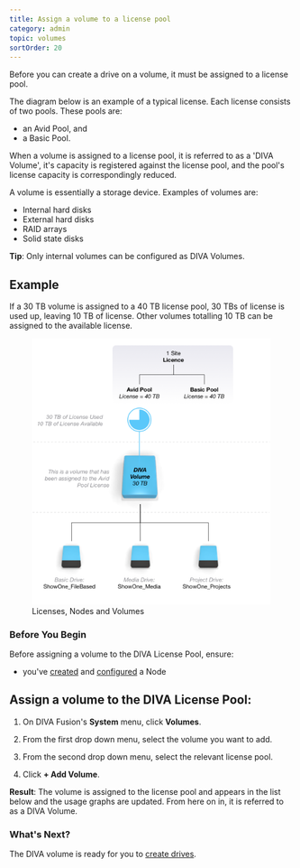 ```yaml
---
title: Assign a volume to a license pool
category: admin
topic: volumes
sortOrder: 20
---
```


Before you can create a drive on a volume, it must be assigned to a license pool.

The diagram below is an example of a typical license. Each license consists of two pools. These pools are:

- an Avid Pool, and
- a Basic Pool.

When a volume is assigned to a license pool, it is referred to as a 'DIVA Volume', it's capacity is registered against the license pool, and the pool's license capacity is correspondingly reduced.

A volume is essentially a storage device. Examples of volumes are:

- Internal hard disks
- External hard disks
- RAID arrays
- Solid state disks

<p class="tip">
  <strong>Tip</strong>: Only internal volumes can be configured as DIVA Volumes.
</p>

## Example

If a 30 TB volume is assigned to a 40 TB license pool, 30 TBs of license is used up, leaving 10 TB of license. Other volumes totalling 10 TB can be assigned to the available license.

<figure>
  <img src="/images/v2/fusion/license-04.png" alt="Licenses, Nodes and Volumes"/>
  <figcaption>Licenses, Nodes and Volumes</figcaption>
</figure>

### Before You Begin

Before assigning a volume to the DIVA License Pool, ensure:

- you've [created](/v3/admin/create-node.html) and [configured](/v3/admin/configure-node.html) a Node

## Assign a volume to the DIVA License Pool:

1. On DIVA Fusion's **System** menu, click **Volumes**.

2. From the first drop down menu, select the volume you want to add.

3. From the second drop down menu, select the relevant license pool.

4. Click **+ Add Volume**.

<p class="tip tip--result">
  <strong>Result</strong>: The volume is assigned to the license pool and appears in the list below and the usage graphs are updated. From here on in, it is referred to as a DIVA Volume.
</p>

### What's Next?

The DIVA volume is ready for you to [create drives](/v3/admin/create-drive.html).
